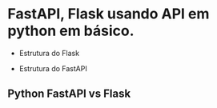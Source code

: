 # FastAPI, Flask usando API em python em básico.


 - Estrutura do Flask




 - Estrutura do FastAPI



## Python FastAPI vs Flask

